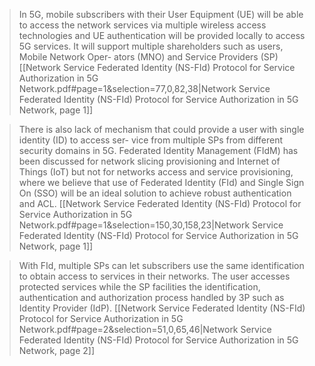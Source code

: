 > In 5G, mobile subscribers with their User Equipment (UE) will be able to access the network services via multiple wireless access technologies and UE authentication will be provided locally to access 5G services. It will support multiple shareholders such as users, Mobile Network Oper- ators (MNO) and Service Providers (SP)
> [[Network Service Federated Identity (NS-FId) Protocol for Service Authorization in 5G Network.pdf#page=1&selection=77,0,82,38|Network Service Federated Identity (NS-FId) Protocol for Service Authorization in 5G Network, page 1]]

> There is also lack of mechanism that could provide a user with single identity (ID) to access ser- vice from multiple SPs from different security domains in 5G. Federated Identity Management (FIdM) has been discussed for network slicing provisioning and Internet of Things (IoT) but not for networks access and service provisioning, where we believe that use of Federated Identity (FId) and Single Sign On (SSO) will be an ideal solution to achieve robust authentication and ACL.
> [[Network Service Federated Identity (NS-FId) Protocol for Service Authorization in 5G Network.pdf#page=1&selection=150,30,158,23|Network Service Federated Identity (NS-FId) Protocol for Service Authorization in 5G Network, page 1]]

> With FId, multiple SPs can let subscribers use the same identification to obtain access to services in their networks. The user accesses protected services while the SP facilities the identification, authentication and authorization process handled by 3P such as Identity Provider (IdP).
> [[Network Service Federated Identity (NS-FId) Protocol for Service Authorization in 5G Network.pdf#page=2&selection=51,0,65,46|Network Service Federated Identity (NS-FId) Protocol for Service Authorization in 5G Network, page 2]]

